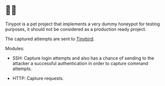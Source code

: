 # 🤏🍯

Tinypot is a pet project that implements a very dummy honeypot for testing
purposes, it should not be considered as a production ready project.

The captured attempts are sent to [Tinybird](https://tinybird.co).

Modules:

- SSH: Capture login attempts and also has a chance of sending to the attacker a
  successful authentication in order to capture command attempts.

- HTTP: Capture requests.

